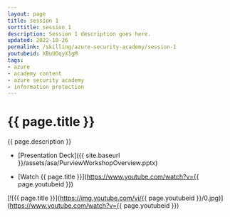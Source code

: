 ```yaml
---
layout: page
title: session 1
sorttitle: session 1
description: Session 1 description goes here.
updated: 2022-10-26
permalink: /skilling/azure-security-academy/session-1
youtubeid: XBuUOqyX1gM
tags: 
- azure
- academy content
- azure security academy
- information protection
---
```


# {{ page.title }}

{{ page.description }}

* [Presentation Deck]({{ site.baseurl }}/assets/asa/PurviewWorkshopOverview.pptx)

* [Watch {{ page.title }}](https://www.youtube.com/watch?v={{ page.youtubeid }})

[![{{ page.title }}](https://img.youtube.com/vi/{{ page.youtubeid }}/0.jpg)](https://www.youtube.com/watch?v={{ page.youtubeid }})


